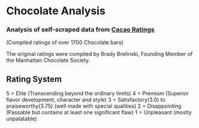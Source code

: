 # Chocolate Analysis

### Analysis of self-scraped data from [Cacao Ratings](https://content.codecademy.com/courses/beautifulsoup/cacao/index.html) 
(Compiled ratings of over 1700 Chocolate bars)

The original ratings were compiled by Brady Brelinski, Founding Member of the Manhattan Chocolate Society. 

## Rating System
5 = Elite (Transcending beyond the ordinary limits)
4 = Premium (Superior flavor development, character and style)
3 = Satisfactory(3.0) to praiseworthy(3.75) (well made with special qualities)
2 = Disappointing (Passable but contains at least one significant flaw)
1 = Unpleasant (mostly unpalatable)
